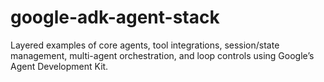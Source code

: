 # google-adk-agent-stack
Layered examples of core agents, tool integrations, session/state management, multi-agent orchestration, and loop controls using Google’s Agent Development Kit.
